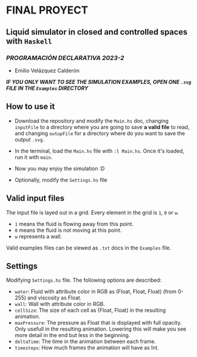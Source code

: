# **FINAL PROYECT**
## Liquid simulator in closed and controlled spaces with `Haskell`
### *PROGRAMACIÓN DECLARATIVA 2023-2*      
- Emilio Velázquez Calderón

***IF YOU ONLY WANT TO SEE THE SIMULATION EXAMPLES, OPEN ONE `.svg` FILE IN THE `Examples` DIRECTORY***

## How to use it
- Download the repository and modify the `Main.hs` doc, changing `inputFile` to a directory where you are going to save **a valid file** to read, 
and changing `outupFile` for a directory where do you want to save the output `.svg`.

- In the terminal, load the `Main.hs` file with `:l Main.hs`. Once it's loaded, run it with `main`.
- Now you may enjoy the simulation :D
- Optionally, modify the `Settings.hs` file 

## Valid input files
The input file is layed out in a grid. Every element in the grid is `1`, `0` or `w`. 
- `1` means the fluid is flowing away from this point. 
- `0` means the fluid is not moving at this point. 
- `w` represents a wall. 

Valid examples files can be viewed as `.txt` docs in the `Examples` file.

## Settings
Modifying `Settings.hs` file. The following options are described:

- `water`: Fluid with attribute color in RGB as (Float, Float, Float) (from 0-255) and viscosity as Float.
- `wall`: Wall with attribute color in RGB.
- `cellSize`: The size of each cell as (Float, Float) in the resulting animation.
- `maxPressure`: The pressure as Float that is displayed with full opacity. Only usefull in the resulting animation. Lowering this will make you see more detail in the end but less in the beginning.
- `deltaTime`: The time in the animation between each frame.
- `timesteps`: How much frames the animation will have as Int.


